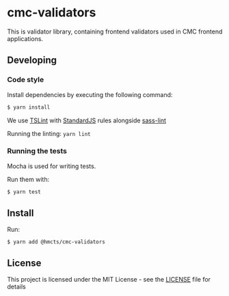 # cmc-validators

This is validator library, containing frontend validators used in CMC frontend applications.

## Developing

### Code style

Install dependencies by executing the following command:

 ```bash
$ yarn install
 ```
 
We use [TSLint](https://palantir.github.io/tslint/) with [StandardJS](http://standardjs.com/index.html) rules alongside [sass-lint](https://github.com/sasstools/sass-lint)

Running the linting:
`yarn lint`

### Running the tests

Mocha is used for writing tests.

Run them with:

```bash
$ yarn test
```

## Install

Run:
```
$ yarn add @hmcts/cmc-validators
```

## License

This project is licensed under the MIT License - see the [LICENSE](LICENSE.txt) file for details
